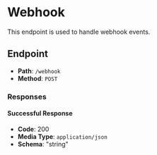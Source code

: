 # Webhook

This endpoint is used to handle webhook events.

## Endpoint

- **Path**: `/webhook`
- **Method**: `POST`

### Responses

#### Successful Response

- **Code**: 200
- **Media Type**: `application/json`
- **Schema**: "string"
